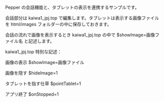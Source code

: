 Pepper の会話機能と、タブレットの表示を連携するサンプルです。

会話部分は kaiwa1_jpj.top で編集します。タブレットは表示する画像ファイルを html/images フォルダーの中に保存しておきます。

会話の流れで画像を表示するとき kaiwa1_jpj.top の中で $showImage=画像ファイル名 と記述します。

kaiwa1_jpj.top 特別な記述：

画像の表示
$showImage=画像ファイル

画像を隠す
$hideImage=1

タブレットを指す仕草
$pointTablet=1

アプリ終了
$onStopped=1 
